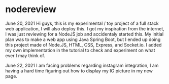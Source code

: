 # nodereview

June 20, 2021
Hi guys, this is my experimental / toy project of a full stack web application, I will also deploy this. 
I got my inspiration from the internet, I was just reviewing for a NodeJS job and accidentaly started this. 
My initial plan was to make a web app using Java Spring Boot, but I ended up doing this project made of Node.JS, HTML, CSS, Express, and Socket.io.
I added my own implementation in the tutorial to check and experiment on what ever I may think of.

June 22, 2021
I am facing problems regarding instagram integration, I am having a hard time figuring out how to display my IG picture in my new page.
